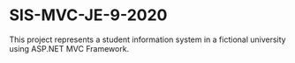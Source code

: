 # SIS-MVC-JE-9-2020
This project represents a student information system in a fictional university using ASP.NET MVC Framework.
